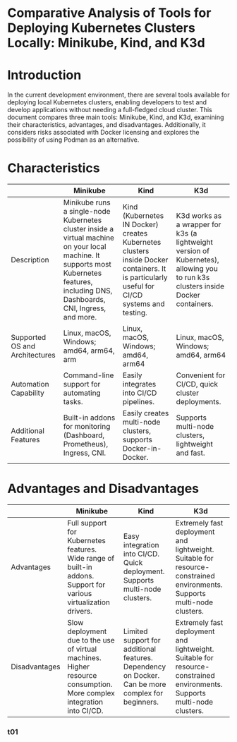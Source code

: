 # Comparative Analysis of Tools for Deploying Kubernetes Clusters Locally: Minikube, Kind, and K3d

# Introduction

In the current development environment, there are several tools available for deploying local Kubernetes clusters, enabling developers to test and develop applications without needing a full-fledged cloud cluster. This document compares three main tools: Minikube, Kind, and K3d, examining their characteristics, advantages, and disadvantages. Additionally, it considers risks associated with Docker licensing and explores the possibility of using Podman as an alternative.

# Characteristics

|| Minikube | Kind | K3d |
| --- | --- | --- | --- |
| Description | Minikube runs a single-node Kubernetes cluster inside a virtual machine on your local machine. It supports most Kubernetes features, including DNS, Dashboards, CNI, Ingress, and more. | Kind (Kubernetes IN Docker) creates Kubernetes clusters inside Docker containers. It is particularly useful for CI/CD systems and testing. | K3d works as a wrapper for k3s (a lightweight version of Kubernetes), allowing you to run k3s clusters inside Docker containers. |
| Supported OS and Architectures | Linux, macOS, Windows; amd64, arm64, arm | Linux, macOS, Windows; amd64, arm64| Linux, macOS, Windows; amd64, arm64 |
| Automation Capability | Command-line support for automating tasks. | Easily integrates into CI/CD pipelines. | Convenient for CI/CD, quick cluster deployments. |
| Additional Features | Built-in addons for monitoring (Dashboard, Prometheus), Ingress, CNI. | Easily creates multi-node clusters, supports Docker-in-Docker. | Supports multi-node clusters, lightweight and fast. |

# Advantages and Disadvantages
|| Minikube | Kind | K3d |
| --- | --- | --- | --- |
| Advantages | Full support for Kubernetes features. <br> Wide range of built-in addons. <br> Support for various virtualization drivers. | Easy integration into CI/CD. <br> Quick deployment. <br> Supports multi-node clusters. | Extremely fast deployment and lightweight. <br> Suitable for resource-constrained environments. <br> Supports multi-node clusters. |
| Disadvantages | Slow deployment due to the use of virtual machines. <br> Higher resource consumption. <br> More complex integration into CI/CD. | Limited support for additional features. <br> Dependency on Docker. <br> Can be more complex for beginners. | Extremely fast deployment and lightweight. <br> Suitable for resource-constrained environments. <br> Supports multi-node clusters. | 

### t01
